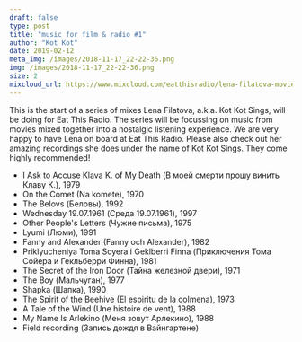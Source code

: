```yaml
---
draft: false
type: post
title: "music for film & radio #1"
author: "Kot Kot"
date: 2019-02-12
meta_img: /images/2018-11-17_22-22-36.png
img: /images/2018-11-17_22-22-36.png
size: 2
mixcloud_url: https://www.mixcloud.com/eatthisradio/lena-filatova-movies-1/
---
```


This is the start of a series of mixes Lena Filatova, a.k.a. Kot Kot Sings, will be doing for Eat This Radio. The series will be focussing on music from movies mixed together into a nostalgic listening experience. We are very happy to have Lena on board at Eat This Radio. Please also check out her amazing recordings she does under the name of Kot Kot Sings. They come highly recommended!

- I Ask to Accuse Klava K. of My Death (В моей смерти прошу винить Клаву К.), 1979
- On the Comet (Na komete), 1970
- The Belovs (Беловы), 1992
- Wednesday 19.07.1961 (Среда 19.07.1961), 1997
- Other People's Letters (Чужие письма), 1975
- Lyumi (Люми), 1991
- Fanny and Alexander (Fanny och Alexander), 1982
- Priklyucheniya Toma Soyera i Geklberri Finna (Приключения Тома Сойера и Гекльберри Финна), 1981
- The Secret of the Iron Door (Тайна железной двери), 1971
- The Boy (Мальчуган), 1977
- Shapka (Шапка), 1990
- The Spirit of the Beehive (El espiritu de la colmena), 1973
- A Tale of the Wind (Une histoire de vent), 1988
- My Name Is Arlekino (Меня зовут Арлекино), 1988
- Field recording (Запись дождя в Вайнгартене)


